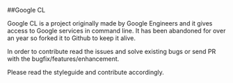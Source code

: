 ##Google CL

Google CL is a project originally made by Google Engineers and it gives access to Google services in command line. It has been abandoned for over an year so forked it to Github to keep it alive. 


In order to contribute read the issues and solve existing bugs or send PR with the bugfix/features/enhancement. 

Please read the styleguide and contribute accordingly.



